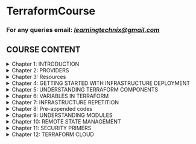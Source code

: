 # TerraformCourse

### For any queries email: *learningtechnix@gmail.com*

## **COURSE CONTENT** ##

<details>
<summary>Chapter 1: INTRODUCTION</summary>
     <ul><li>Scope of this course</li>
         <li>Pre-requisite</li>
         <li>Installation on Linux</li>
         <li>Installation on windows</li>
         <li>Setting up AWS account</li>
</ul>
</details>
<details>
<summary>Chapter 2: PROVIDERS</summary>
<ul><li> - [ ] Understanding providers</li>
     <li> - [ ] Understanding provider alias</li>
     <li> - [ ] Initializng your environment</li>
</ul>
</details>
<details>
<summary>Chapter 3: Resources</summary>
<ul><li> - Understanding various attributes of resource</li>
     <li> - Tainiting a resource</li>
     <li> - Manipulating a resource </li>
</ul>
</details>

<details>
<summary>Chapter 4: GETTING STARTED WITH INFRASTRUCTURE DEPLOYMENT</summary>
<ul> <li>Creating first EC2 with terraform</li>
     <li>Understanding resources and Providers</li>
     <li>Destroying the infrastructure</li>
     <li>Selective destruction</li>
</ul>
</details>
<details>
<summary>Chapter 5: UNDERSTANDING TERRAFORM COMPONENTS</summary>
<ul> <li> - [ ] Understanding and displaying state.</li>
     <li> - [ ] Understanding desired and current states.</li>
     <li> - [ ] Formatting the code.</li>
     <li> - [ ] Code Validation.</li>
     <li> - [ ] Code plan state and benefits.</li>
     <li> - [ ] Saving plan to a file.</li>
     <li> - [ ] Infrastructure code apply.</li>
     <li> - [ ] Infrastructure modification.</li>
     <li> - [ ] Infrastructure Graph.</li>
     <li> - [ ] Infrastructure destruction.</li>
</ul>
</details>
<details>
<summary>Chapter 6: VARIABLES IN TERRAFORM</summary>
<ul> <li> Writing and using Variables.</li>
     <li> Data types Variables.</li>
     <li> Defining Input Variables.</li>
     <li> Need and Query data with Output variables.</li>
     <li> Locals.</li>
     <li> Variable Precedence.</li>
</ul>
</details>
<details>
<summary>Chapter 7: INFRASTRUCTURE REPETITION</summary>
<ul> <li> - [ ] Deployment of multiple resources using Count.</li>
     <li> - [ ] Using conditional expressions.</li>
     <li> - [ ] Dynamic Blocks.</li>
     <li> - [ ] Splat expressions.</li>
     <li> - [ ] Using functions.</li>
     <li> - [ ] Data sources introduction.</li>
</ul>
</details>
<details>
<summary>Chapter 8: Pre-appended codes</summary>
<ul> <li> Using datasource and calling via file.</li>
     <li> Understanding provisioners.</li>
     <li> Local-exec provisioner.</li>
     <li> Remote-exec provisioner.</li>
     <li> Creation & Destroy time provisioners.</li>
     <li> Failure Bahvior.</li>
</ul>
</details>
<details>
<summary>Chapter 9: UNDERSTANDING MODULES</summary>
<ul> <li> - [ ] Don't repeat yourself ......</li>
     <li> - [ ] Inplementing EC2 module with Terraform.</li>
     <li> - [ ] Variables in Terraform module.</li>
     <li> - [ ] Terraform Registry.</li>
     <li> - [ ] Using Workspace for environment segregation.</li>
     <li> - [ ] Implementing workspaces.</li>
</ul>
</details>
<details>
<summary>Chapter 10: REMOTE STATE MANAGEMENT</summary>
<ul> <li> Using GIT as module source.</li>
     <li> Other module sources.</li>
     <li> Remote State management.</li>
     <li> Implement state backend.</li>
     <li> Locking state file to avoid corruption.</li>
</ul>
</details>

<details>
<summary>Chapter 11: SECURITY PRIMERS</summary>
<ul> <li> - [ ] Handling access & Secret ket in Providers.</li>
     <li> - [ ] Provider use-case: Resources in multiple region.</li>
     <li> - [ ] Handlng multiple AWS profiles.</li>
     <li> - [ ] Sensitive Parameters.</li>
</ul>
</details>

<details>
<summary>Chapter 12: TERRAFORM CLOUD</summary>
<ul> <li> Cloud Overview.</li>
     <li> Creating Infrastructure with Terraform cloud.</li>
     <li> Sentinals.</li>
     <li> Remote backend.</li>
     <li> Implementing Remote Backend in Cloud.</li>
</ul>
</details>
